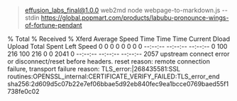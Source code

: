 
> effusion_labs_final@1.0.0 web2md
> node webpage-to-markdown.js --stdin https://global.popmart.com/products/labubu-pronounce-wings-of-fortune-pendant

% Total % Received % Xferd Average Speed Time Time Time Current Dload Upload Total Spent Left Speed 0 0 0 0 0 0 0 0 --:--:-- --:--:-- --:--:-- 0 100 216 100 216 0 0 2041 0 --:--:-- --:--:-- --:--:-- 2057 upstream connect error or disconnect/reset before headers. reset reason: remote connection failure, transport failure reason: TLS\_error:|268435581:SSL routines:OPENSSL\_internal:CERTIFICATE\_VERIFY\_FAILED:TLS\_error\_end
sha256:2d609d5c07b22e7ef06bbae5d92eb840fec9ea1bcce0769baed55f1738fe0c02

